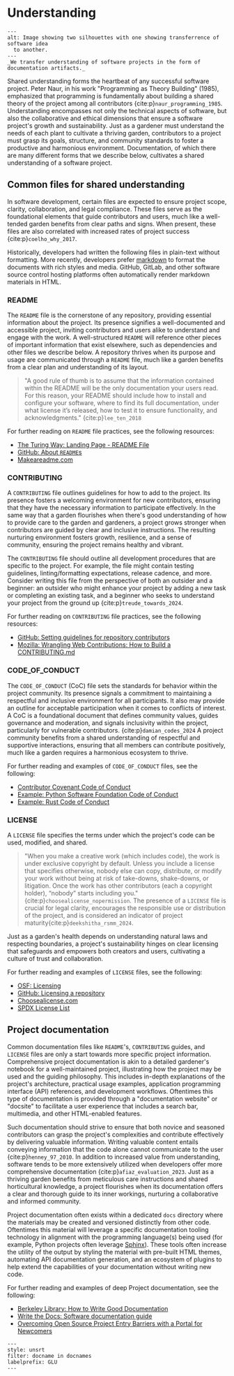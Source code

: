 # Understanding

```{figure} ../assets/garden-lattice-understanding-transfer.png
---
alt: Image showing two silhouettes with one showing transferrence of software idea
  to another.
---
_We transfer understanding of software projects in the form of documentation artifacts._
```

Shared understanding forms the heartbeat of any successful software project.
Peter Naur, in his work "Programming as Theory Building" (1985), emphasized that programming is fundamentally about building a shared theory of the project among all contributors {cite:p}`naur_programming_1985`.
Understanding encompasses not only the technical aspects of software, but also the collaborative and ethical dimensions that ensure a software project's growth and sustainability.
Just as a gardener must understand the needs of each plant to cultivate a thriving garden, contributors to a project must grasp its goals, structure, and community standards to foster a productive and harmonious environment.
Documentation, of which there are many different forms that we describe below, cultivates a shared understanding of a software project.

## Common files for shared understanding

In software development, certain files are expected to ensure project scope, clarity, collaboration, and legal compliance.
These files serve as the foundational elements that guide contributors and users, much like a well-tended garden benefits from clear paths and signs.
When present, these files are also correlated with increased rates of project success {cite:p}`coelho_why_2017`.

Historically, developers had written the following files in plain-text without formatting.
More recently, developers prefer [markdown](https://en.wikipedia.org/wiki/Markdown) to format the documents with rich styles and media.
GitHub, GitLab, and other software source control hosting platforms often automatically render markdown materials in HTML.

### README

The `README` file is the cornerstone of any repository, providing essential information about the project.
Its presence signifies a well-documented and accessible project, inviting contributors and users alike to understand and engage with the work.
A well-structured `README` will reference other pieces of important information that exist elsewhere, such as dependencies and other files we describe below.
A repository thrives when its purpose and usage are communicated through a `README` file, much like a garden benefits from a clear plan and understanding of its layout.

> "A good rule of thumb is to assume that the information contained within the README will be the only documentation your users read.
> For this reason, your README should include how to install and configure your software, where to find its full documentation, under what license it’s released, how to test it to ensure functionality, and acknowledgments." {cite:p}`lee_ten_2018`

For further reading on `README` file practices, see the following resources:

- [The Turing Way: Landing Page - README File](https://book.the-turing-way.org/project-design/pd-design-overview/project-repo/project-repo-readme)
- [GitHub: About `README`s](https://docs.github.com/en/repositories/managing-your-repositorys-settings-and-features/customizing-your-repository/about-readmes)
- [Makeareadme.com](https://www.makeareadme.com/)

### CONTRIBUTING

A `CONTRIBUTING` file outlines guidelines for how to add to the project.
Its presence fosters a welcoming environment for new contributors, ensuring that they have the necessary information to participate effectively.
In the same way that a garden flourishes when there's good understanding of how to provide care to the garden and gardeners, a project grows stronger when contributors are guided by clear and inclusive instructions.
The resulting nurturing environment fosters growth, resilience, and a sense of community, ensuring the project remains healthy and vibrant.

The `CONTRIBUTING` file should outline all development procedures that are specific to the project.
For example, the file might contain testing guidelines, linting/formatting expectations, release cadence, and more.
Consider writing this file from the perspective of both an outsider and a beginner: an outsider who might enhance your project by adding a new task or completing an existing task, and a beginner who seeks to understand your project from the ground up {cite:p}`treude_towards_2024`.

For further reading on `CONTRIBUTING` file practices, see the following resources:

- [GitHub: Setting guidelines for repository contributors](https://docs.github.com/en/communities/setting-up-your-project-for-healthy-contributions/setting-guidelines-for-repository-contributors)
- [Mozilla: Wrangling Web Contributions: How to Build a CONTRIBUTING.md](https://mozillascience.github.io/working-open-workshop/contributing/)

### CODE_OF_CONDUCT

The `CODE_OF_CONDUCT` (CoC) file sets the standards for behavior within the project community.
Its presence signals a commitment to maintaining a respectful and inclusive environment for all participants.
It also may provide an outline for acceptable participation when it comes to conflicts of interest.
A CoC is a foundational document that defines community values, guides governance and moderation, and signals inclusivity within the project, particularly for vulnerable contributors. {cite:p}`damian_codes_2024`
A project community benefits from a shared understanding of respectful and supportive interactions, ensuring that all members can contribute positively, much like a garden requires a harmonious ecosystem to thrive.

For further reading and examples of `CODE_OF_CONDUCT` files, see the following:

- [Contributor Covenant Code of Conduct](https://www.contributor-covenant.org/)
- [Example: Python Software Foundation Code of Conduct](https://policies.python.org/python.org/code-of-conduct/)
- [Example: Rust Code of Conduct](https://www.rust-lang.org/policies/code-of-conduct)

### LICENSE

A `LICENSE` file specifies the terms under which the project's code can be used, modified, and shared.

> "When you make a creative work (which includes code), the work is under exclusive copyright by default. Unless you include a license that specifies otherwise, nobody else can copy, distribute, or modify your work without being at risk of take-downs, shake-downs, or litigation. Once the work has other contributors (each a copyright holder), “nobody” starts including you." {cite:p}`choosealicense_nopermission`.
> The presence of a `LICENSE` file is crucial for legal clarity, encourages the responsible use or distribution of the project, and is considered an indicator of project maturity{cite:p}`deekshitha_rsmm_2024`.

Just as a garden's health depends on understanding natural laws and respecting boundaries, a project's sustainability hinges on clear licensing that safeguards and empowers both creators and users, cultivating a culture of trust and collaboration.

For further reading and examples of `LICENSE` files, see the following:

- [OSF: Licensing](https://help.osf.io/article/148-licensing)
- [GitHub: Licensing a repository](https://docs.github.com/en/repositories/managing-your-repositorys-settings-and-features/customizing-your-repository/licensing-a-repository)
- [Choosealicense.com](https://choosealicense.com/)
- [SPDX License List](https://spdx.org/licenses/)

## Project documentation

Common documentation files like `README`'s, `CONTRIBUTING` guides, and `LICENSE` files are only a start towards more specific project information.
Comprehensive project documentation is akin to a detailed gardener's notebook for a well-maintained project, illustrating how the project may be used and the guiding philosophy.
This includes in-depth explanations of the project's architecture, practical usage examples, application programming interface (API) references, and development workflows.
Oftentimes this type of documentation is provided through a "documentation website" or "docsite" to facilitate a user experience that includes a search bar, multimedia, and other HTML-enabled features.

Such documentation should strive to ensure that both novice and seasoned contributors can grasp the project's complexities and contribute effectively by delivering valuable information.
Writing valuable content entails conveying information that the code alone cannot communicate to the user {cite:p}`henney_97_2010`.
In addition to increased value from understanding, software tends to be more extensively utilized when developers offer more comprehensive documentation {cite:p}`afiaz_evaluation_2023`.
Just as a thriving garden benefits from meticulous care instructions and shared horticultural knowledge, a project flourishes when its documentation offers a clear and thorough guide to its inner workings, nurturing a collaborative and informed community.

Project documentation often exists within a dedicated `docs` directory where the materials may be created and versioned distinctly from other code.
Oftentimes this material will leverage a specific documentation tooling technology in alignment with the programming language(s) being used (for example, Python projects often leverage [Sphinx](https://www.sphinx-doc.org/en/master/)).
These tools often increase the utility of the output by styling the material with pre-built HTML themes, automating API documentation generation, and an ecosystem of plugins to help extend the capabilities of your documentation without writing new code.

For further reading and examples of deep Project documentation, see the following:

- [Berkeley Library: How to Write Good Documentation](https://guides.lib.berkeley.edu/how-to-write-good-documentation)
- [Write the Docs: Software documentation guide](https://www.writethedocs.org/guide/)
- [Overcoming Open Source Project Entry Barriers with a Portal for Newcomers](https://dl.acm.org/doi/10.1145/2884781.2884806)

```{bibliography}
---
style: unsrt
filter: docname in docnames
labelprefix: GLU
---
```
